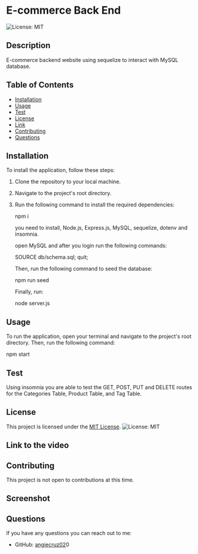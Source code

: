# E-commerce Back End

![License: MIT](https://img.shields.io/badge/License-MIT-yellow.svg)

## Description

E-commerce backend website using sequelize to interact with MySQL database.

## Table of Contents

- [Installation](#installation)
- [Usage](#usage)
- [Test](#test)
- [License](#license)
- [Link](#Link)
- [Contributing](#contributing)
- [Questions](#questions)

## Installation

To install the application, follow these steps:

1. Clone the repository to your local machine.
2. Navigate to the project's root directory.
3. Run the following command to install the required dependencies:

   npm i

   you need to install, Node.js, Express.js, MySQL, sequelize, dotenv and insomnia.

   open MySQL and after you login run the following commands:

   SOURCE db/schema.sql;
   quit;

   Then, run the following command to seed the database: 

   npm run seed

   Finally, run: 

   node server.js


## Usage

To run the application, open your terminal and navigate to the project's root directory. Then, run the following command:

npm start

## Test
Using insomnia you are able to test the GET, POST, PUT and DELETE routes for the Categories Table, Product Table, and Tag Table.

## License

This project is licensed under the [MIT License](https://opensource.org/licenses/MIT). ![License: MIT](https://img.shields.io/badge/License-MIT-yellow.svg)

## Link to the video


## Contributing

This project is not open to contributions at this time.


## Screenshot



## Questions

If you have any questions you can reach out to me:

- GitHub: [angiecruz02](https://github.com/angiecruz02)0